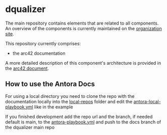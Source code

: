 # dqualizer
The main repository contains elements that are related to all components. An overview of the components is currently maintained on the [organization site](https://github.com/dqualizer).   

This repository currently comprises:
* the arc42 documentation

A more detailed description of this component's architecture is provided in the [arc42 document](https://github.com/dqualizer/dqualizer/tree/main/docs/asciidoc). 


## How to use the Antora Docs

For using a local directory you need to clone the repo with the documentation locally into the [local-repos](./local-repos) folder and edit the [antora-local-playbook.yml](antora-local-playbook.yml) like in the example


If you finished development add the repo url and the branch, if needed default is main, to the [antora-playbook.yml](antora-playbook.yml) and push to the docs branch of the dqualizer main repo

